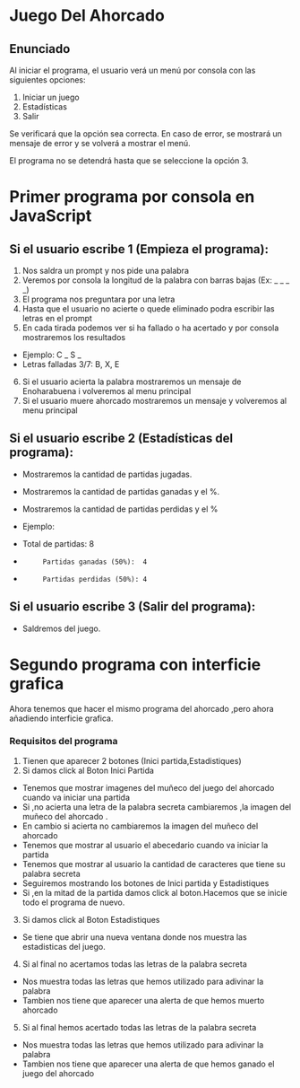 # Juego Del Ahorcado

## Enunciado

Al iniciar el programa, el usuario verá un menú por consola con las siguientes opciones:

1. Iniciar un juego
2. Estadísticas
3. Salir

Se verificará que la opción sea correcta. En caso de error, se mostrará un mensaje de error y se volverá a mostrar el menú. 

El programa no se detendrá hasta que se seleccione la opción 3.

# Primer programa por consola en JavaScript

## Si el usuario escribe 1 (Empieza el programa):

1. Nos saldra un prompt y nos pide una palabra
2. Veremos por consola la longitud de la palabra con barras bajas (Ex: _ _ _ _)
3. El programa nos preguntara por una letra
4. Hasta que el usuario no acierte o quede eliminado podra escribir las letras en el prompt
5. En cada tirada podemos ver si ha fallado o ha acertado y por consola mostraremos los resultados

* Ejemplo:  C _ S _
* Letras falladas 3/7: B, X, E

6. Si el usuario acierta la palabra mostraremos un mensaje de Enoharabuena i volveremos al menu principal
7. Si el usuario muere ahorcado mostraremos un mensaje y volveremos al menu principal


## Si el usuario escribe 2 (Estadísticas del programa):

* Mostraremos la cantidad de partidas jugadas.
* Mostraremos la cantidad de partidas ganadas y el %.
* Mostraremos la cantidad de partidas perdidas y el %

* Ejemplo:
* Total de partidas: 8
*          Partidas ganadas (50%):  4
*          Partidas perdidas (50%): 4


## Si el usuario escribe 3 (Salir del programa):

* Saldremos del juego.


# Segundo programa con interficie grafica 

Ahora tenemos que hacer el mismo programa del ahorcado ,pero ahora añadiendo interficie grafica.

### Requisitos del programa

1. Tienen que aparecer 2 botones (Inici partida,Estadistiques)
2. Si damos click al Boton Inici Partida 

*   Tenemos que mostrar imagenes del muñeco del juego del ahorcado cuando va iniciar una partida 
*   Si ,no acierta una letra de la palabra secreta cambiaremos ,la imagen del muñeco del ahorcado .
*   En cambio si acierta no cambiaremos la imagen del muñeco del ahorcado
*   Tenemos que mostrar al usuario el abecedario cuando va iniciar la partida
*   Tenemos que mostrar al usuario la cantidad de caracteres que tiene su palabra secreta
*   Seguiremos mostrando los botones de Inici partida y Estadistiques
*   Si ,en la mitad de la partida damos click al boton.Hacemos que se inicie todo el programa de nuevo.


3. Si damos click al Boton Estadistiques

*   Se tiene que abrir una nueva ventana donde nos muestra las estadisticas del juego.


4. Si al final no acertamos todas las letras de la palabra secreta

*   Nos muestra todas las letras que hemos utilizado para adivinar la palabra
*   Tambien nos tiene que aparecer una alerta de que hemos muerto ahorcado

5. Si al final hemos acertado todas las letras de la palabra secreta

*   Nos muestra todas las letras que hemos utilizado para adivinar la palabra
*   Tambien nos tiene que aparecer una alerta de que hemos ganado el juego del ahorcado


